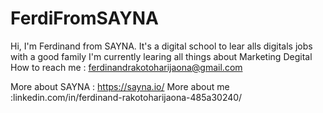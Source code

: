 # FerdiFromSAYNA
Hi, I'm Ferdinand from SAYNA. It's a digital school to lear alls digitals jobs with a good family 
I'm currently learing all things about Marketing Degital
How to reach me : ferdinandrakotoharijaona@gmail.com

More about SAYNA : https://sayna.io/
More about me :linkedin.com/in/ferdinand-rakotoharijaona-485a30240/
